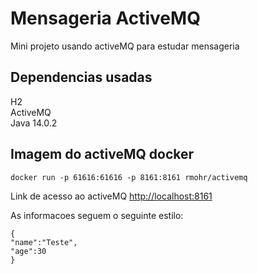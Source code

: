 # Mensageria ActiveMQ
Mini projeto usando activeMQ para estudar mensageria

## Dependencias usadas
H2<br/>
ActiveMQ<br/>
Java 14.0.2

## Imagem do activeMQ docker
````
docker run -p 61616:61616 -p 8161:8161 rmohr/activemq
````
Link de acesso ao activeMQ [http://localhost:8161](http://localhost:8161/index.html)

As informacoes seguem o seguinte estilo:
````
{
"name":"Teste",
"age":30
}
````